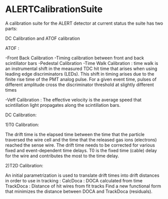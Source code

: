 # ALERTCalibrationSuite
A calibration suite for the ALERT detector
at current status the suite has two parts:

DC Calibration and ATOF calibration

ATOF :

-Front Back Calibration
-Timing calibration between front and back scintillator bars
-Pedestal Calibration
-Time Walk Calibration :
time walk is an instrumental shift in the measured TDC hit time that arises when using leading edge discriminators (LEDs). This shift in timing arises due to the finite rise time of the PMT analog pulse. For a given event time, pulses of different amplitude cross the discriminator threshold at slightly different times

-Veff Calibration :
The effective velocity is the average speed that scintillation light propagates along the scintillation bars.

DC Calibration: 

1)T0 Calibration:
 
 The drift time is the elapsed time between the time that the particle traversed the wire cell and the time that the released gas ions (electrons) reached the sense wire.
 The drift time needs to be corrected for various fixed and event-dependent time delays.
 T0 is the fixed time (cable) delay for the wire and contributes the most to the time delay.

2)T2D Calibration:

An initial parametrization is used to translate drift times into drift distances in order to use in tracking :
CalcDoca : DOCA calculated from time
TrackDoca : Distance of hit wires from fit tracks
Find a new functional form that minimizes the distance between DOCA and TrackDoca (residuals).
